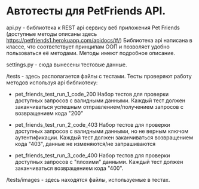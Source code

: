 # Автотесты для PetFriends API.

api.py - библиотека к REST api сервису веб приложения Pet Friends (доступные методы описаны здесь https://petfriends1.herokuapp.com/apidocs/#/)
Библиотека api написана в классе, что соответствует принципам ООП и позволяет удобно пользоваться её методами.
Методы имеют подробное описание.

settings.py - сюда вынесены тестовые данные.

/tests - здесь располагается файлы с тестами. Тесты проверяют работу методов используя api библиотеку:

- pet_friends_test_run_1_code_200
Набор тестов для проверки доступных запросов с валидными данными. Каждый тест должен заканчиваться успешным отправлением/получением запросов с возвращением кода "200"

- pet_friends_test_run_2_code_403
Набор тестов для проверки доступных запросов с валидными данными, но не верным ключом аутентификации. Каждый тест должен заканчиваться возвращением кода "403", данные не изменяются/не запрашиваются

- pet_friends_test_run_3_code_400
Набор тестов для проверки доступных запросов с "плохими" данными. Каждый тест должен заканчиваться возвращением кода "400".


/tests/images - здесь находятся файлы, используемые в тестах.




